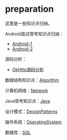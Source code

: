 # preparation
这里是一些知识点归纳。

Android面试常考知识点归纳：

* [Android-1](/Android-1.md)
* [Android-2](/Android-2.md)

源码分析：

* [OkHttp源码分析](OkHttpSourceCode.md) 

数据结构知识点：[Algorithm](/Algorithm.md)

计算机网络：[Network](/Network.md)

Java常考知识点：[Java](Java.md) 

设计模式：[DesignPatterns](DesignPatterns.md)

操作系统：[OperatingSystem](/OperatingSystem.md)

数据库：[SQL](/SQL.md)  


